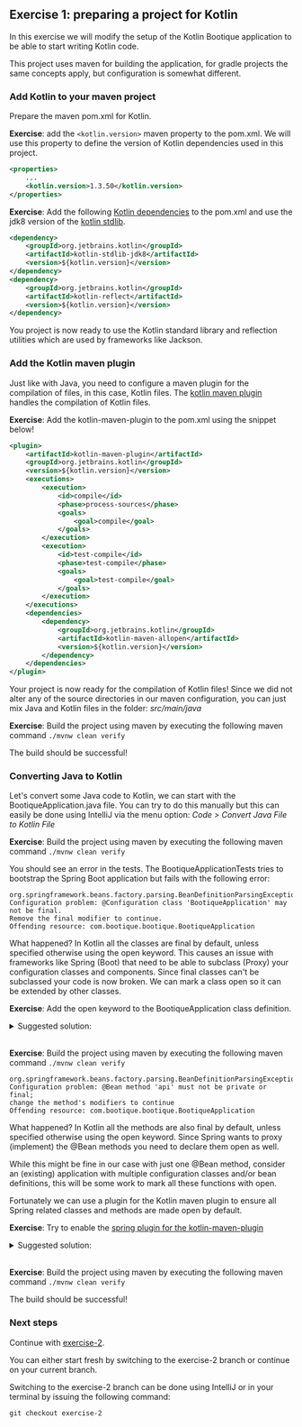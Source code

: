 ## Exercise 1: preparing a project for Kotlin

In this exercise we will modify the setup of the Kotlin Bootique application to be able to start writing Kotlin code. 

This project uses maven for building the application, for gradle projects the same concepts apply, but configuration is somewhat different.

### Add Kotlin to your maven project

Prepare the maven pom.xml for Kotlin. 
 
**Exercise**: add the `<kotlin.version>` maven property to the pom.xml. We will use this property to define the version of Kotlin dependencies used in this project.


```xml
<properties>
    ...
    <kotlin.version>1.3.50</kotlin.version>
</properties>
```

**Exercise**: Add the following [Kotlin dependencies](https://kotlinlang.org/docs/reference/using-maven.html) to the pom.xml and use the jdk8 version of the [kotlin stdlib](https://kotlinlang.org/api/latest/jvm/stdlib/index.html). 

```xml
<dependency>
    <groupId>org.jetbrains.kotlin</groupId>
    <artifactId>kotlin-stdlib-jdk8</artifactId>
    <version>${kotlin.version}</version>
</dependency>
<dependency>
    <groupId>org.jetbrains.kotlin</groupId>
    <artifactId>kotlin-reflect</artifactId>
    <version>${kotlin.version}</version>
</dependency>
```

You project is now ready to use the Kotlin standard library and reflection utilities which are used by frameworks like Jackson.

### Add the Kotlin maven plugin

Just like with Java, you need to configure a maven plugin for the compilation of files, in this case, Kotlin files. The [kotlin maven plugin](https://kotlinlang.org/docs/reference/using-maven.html) handles the compilation of Kotlin files. 

**Exercise**: Add the kotlin-maven-plugin to the pom.xml using the snippet below!

```xml
<plugin>
    <artifactId>kotlin-maven-plugin</artifactId>
    <groupId>org.jetbrains.kotlin</groupId>
    <version>${kotlin.version}</version>
    <executions>
        <execution>
            <id>compile</id>
            <phase>process-sources</phase>
            <goals>
                <goal>compile</goal>
            </goals>
        </execution>
        <execution>
            <id>test-compile</id>
            <phase>test-compile</phase>
            <goals>
                <goal>test-compile</goal>
            </goals>
        </execution>
    </executions>
    <dependencies>
        <dependency>
            <groupId>org.jetbrains.kotlin</groupId>
            <artifactId>kotlin-maven-allopen</artifactId>
            <version>${kotlin.version}</version>
        </dependency>
    </dependencies>
</plugin>
```

Your project is now ready for the compilation of Kotlin files! Since we did not alter any of the source directories in our maven configuration, you can just mix Java and Kotlin files in the folder: _src/main/java_

**Exercise**: Build the project using maven by executing the following maven command `./mvnw clean verify`

The build should be successful!

### Converting Java to Kotlin

Let's convert some Java code to Kotlin, we can start with the BootiqueApplication.java file. You can try to do this manually but this can easily be done using IntelliJ via the menu option: _Code > Convert Java File to Kotlin File_

**Exercise**: Build the project using maven by executing the following maven command `./mvnw clean verify`

You should see an error in the tests. The BootiqueApplicationTests tries to bootstrap the Spring Boot application but fails with the following error:
```
org.springframework.beans.factory.parsing.BeanDefinitionParsingException: 
Configuration problem: @Configuration class 'BootiqueApplication' may not be final. 
Remove the final modifier to continue.
Offending resource: com.bootique.bootique.BootiqueApplication
```

What happened? In Kotlin all the classes are final by default, unless specified otherwise using the open keyword. This causes an issue with frameworks like Spring (Boot) that need to be able to subclass (Proxy) your configuration classes and components. Since final classes can't be subclassed your code is now broken. We can mark a class open so it can be extended by other classes. 

**Exercise**: Add the open keyword to the BootiqueApplication class definition.

<details>
<summary>Suggested solution:</summary>

```kotlin
open class BootiqueApplication
```
</details>
<br>

**Exercise**: Build the project using maven by executing the following maven command `./mvnw clean verify`

```
org.springframework.beans.factory.parsing.BeanDefinitionParsingException: 
Configuration problem: @Bean method 'api' must not be private or final; 
change the method's modifiers to continue
Offending resource: com.bootique.bootique.BootiqueApplication
```

What happened? In Kotlin all the methods are also final by default, unless specified otherwise using the open keyword. Since Spring wants to proxy (implement) the @Bean methods you need to declare them open as well.

While this might be fine in our case with just one @Bean method, consider an (existing) application with multiple configuration classes and/or bean definitions, this will be some work to mark all these functions with open.
 
Fortunately we can use a plugin for the Kotlin maven plugin to ensure all Spring related classes and methods are made open by default.

**Exercise**: Try to enable the [spring plugin for the kotlin-maven-plugin](https://kotlinlang.org/docs/reference/compiler-plugins.html)

<details>
<summary>Suggested solution:</summary>

Add the following configuration to the kotlin-maven-plugin, just after: `<version>${kotlin.version}</version>`

```xml
...
<configuration>
    <compilerPlugins>
        <plugin>spring</plugin>
    </compilerPlugins>
    <jvmTarget>1.8</jvmTarget>
</configuration>
...
```
</details>
<br>

**Exercise**: Build the project using maven by executing the following maven command `./mvnw clean verify`

The build should be successful!

### Next steps

Continue with [exercise-2](exercise-2.md). 

You can either start fresh by switching to the exercise-2 branch or continue on your current branch.

Switching to the exercise-2 branch can be done using IntelliJ or in your terminal by issuing the following command:

```
git checkout exercise-2
```
